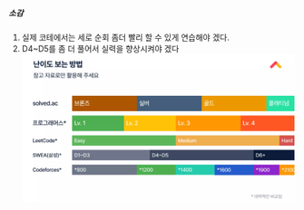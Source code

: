##### 소감
1. 실제 코테에서는 세로 순회 좀더 빨리 할 수 있게 연습해야 겠다.
2. D4~D5를 좀 더 풀어서 실력을 향상시켜야 겠다
  ![level](./level.png)